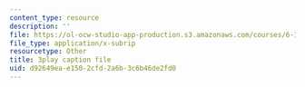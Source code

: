 ```yaml
---
content_type: resource
description: ''
file: https://ol-ocw-studio-app-production.s3.amazonaws.com/courses/6-189-multicore-programming-primer-january-iap-2007/d92649eae1502cfd2a6b3c6b46de2fd0_gIuL_WdfH74.srt
file_type: application/x-subrip
resourcetype: Other
title: 3play caption file
uid: d92649ea-e150-2cfd-2a6b-3c6b46de2fd0
---
```

